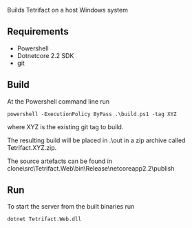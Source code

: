 
Builds Tetrifact on a host Windows system

## Requirements

- Powershell
- Dotnetcore 2.2 SDK
- git

## Build

At the Powershell command line run

    powershell -ExecutionPolicy ByPass .\build.ps1 -tag XYZ

where XYZ is the existing git tag to build. 

The resulting build will be placed in .\out in a zip archive called Tetrifact.XYZ.zip. 

The source artefacts can be found in clone\src\Tetrifact.Web\bin\Release\netcoreapp2.2\publish

## Run

To start the server from the built binaries run

    dotnet Tetrifact.Web.dll
